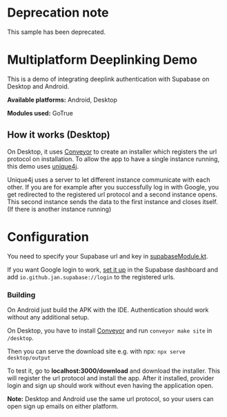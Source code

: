 # Deprecation note

This sample has been deprecated.

# Multiplatform Deeplinking Demo

This is a demo of integrating deeplink authentication with Supabase on Desktop and Android.

**Available platforms:** Android, Desktop

**Modules used:** GoTrue

## How it works (Desktop)

On Desktop, it uses [Conveyor](https://conveyor.hydraulic.dev/9.2/) to create an installer which registers the url protocol on installation.
To allow the app to have a single instance running, this demo uses [unique4j](https://github.com/prat-man/unique4j).

Unique4j uses a server to let different instance communicate with each other. If you are for example after you successfully log in with Google, you get redirected to the registered url protocol and a second instance opens. This second instance sends the data to the first instance and closes itself. (If there is another instance running) 

# Configuration

You need to specify your Supabase url and key in [supabaseModule.kt](https://github.com/supabase-community/supabase-kt/blob/master/demos/multiplatform-deeplinks/common/src/commonMain/kotlin/io/github/jan/supabase/common/di/supabaseModule.kt).

If you want Google login to work, [set it up](https://supabase.com/docs/guides/auth/social-login) in the Supabase dashboard and add `io.github.jan.supabase://login` to the registered urls.

### Building

On Android just build the APK with the IDE. Authentication should work without any additional setup.

On Desktop, you have to install [Conveyor](https://conveyor.hydraulic.dev/9.2/) and run `conveyor make site` in `/desktop`. 

Then you can serve the download site e.g. with npx: `npx serve desktop/output`

To test it, go to **localhost:3000/download** and download the installer. This will register the url protocol and install the app.
After it installed, provider login and sign up should work without even having the application open.

**Note:** Desktop and Android use the same url protocol, so your users can open sign up emails on either platform.


